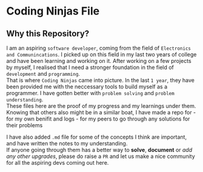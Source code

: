 # Coding Ninjas File

## Why this Repository?

I am an aspiring `software developer`, coming from the field of `Electronics and Communincations`. I picked up on this field in my last two years of college and have been learning and working on it. After working on a few projects by myself, I realised that I need a stronger foundation in the field of `development` and `programming`.  
That is where `Coding Ninjas` came into picture. In the last `1 year`, they have been provided me with the neccessary tools to build myself as a programmer. I have gotten better with `problem solving` and `problem understanding`.  
These files here are the proof of my progress and my learnings under them. Knowing that others also might be in a similar boat, I have made a repo for
    - for my own benifit and logs
    - for my peers to go through any solutions for their problems

I have also added `.md` file for some of the concepts I think are important, and have written the notes to my understanding.  
If anyone going through them has a better way to **solve**, **document** or _add any other upgrades_, please do raise a `PR` and let us make a nice community for all the aspiring devs coming out here.
